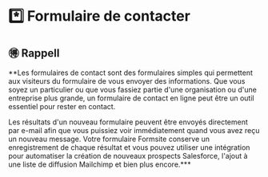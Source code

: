 # *️⃣ Formulaire de contacter 

## 🉐 Rappell 
**Les formulaires de contact sont des formulaires simples qui permettent aux visiteurs du formulaire de vous envoyer des informations. Que vous soyez un particulier ou que vous fassiez partie d'une organisation ou d'une entreprise plus grande, un formulaire de contact en ligne peut être un outil essentiel pour rester en contact.

Les résultats d'un nouveau formulaire peuvent être envoyés directement par e-mail afin que vous puissiez voir immédiatement quand vous avez reçu un nouveau message. Votre formulaire Formsite conserve un enregistrement de chaque résultat et vous pouvez utiliser une intégration pour automatiser la création de nouveaux prospects Salesforce, l'ajout à une liste de diffusion Mailchimp et bien plus encore.***

